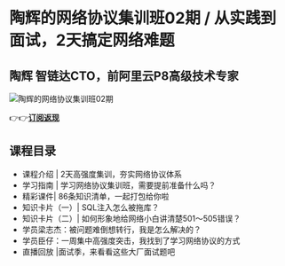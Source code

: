 陶辉的网络协议集训班02期 / 从实践到面试，2天搞定网络难题
===============================

陶辉 **智链达CTO，前阿里云P8高级技术专家**
--------------------------

![陶辉的网络协议集训班02期](https://www.geekgay.com/storage/geek/geek_d5952a9cecc64d6315a456816754d23c.jpg)  
  
👉👉[**订阅返现**](https://time.geekbang.org/column/intro/100073601?code=r8bsFvxCo9kzxQ9BErxpe-PzR0ZpBWBBFw8ejbdibPY%3D "陶辉的网络协议集训班02期")  
  
课程目录
----

  
  
- 课程介绍 | 2天高强度集训，夯实网络协议体系
- 学习指南 | 学习网络协议集训班，需要提前准备什么吗？
- 精彩课件| 86条知识清单，一起打包给你啦
- 知识卡片（一）| SQL注入怎么被拖库？
- 知识卡片（二）| 如何形象地给网络小白讲清楚501～505错误？
- 学员梁志杰：被问题难倒想转行，我是怎么解决的？
- 学员臣仔：一周集中高强度突击，我找到了学习网络协议的方式
- 直播回放 |面试季，来看看这些大厂面试题吧